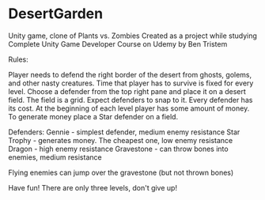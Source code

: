 # DesertGarden

Unity game, clone of Plants vs. Zombies
Created as a project while studying Complete Unity Game Developer Course on Udemy by Ben Tristem

Rules:

Player needs to defend the right border of the desert from ghosts, golems, and other nasty creatures.
Time that player has to survive is fixed for every level.
Choose a defender from the top right pane and  place it on a desert field. The field is a grid. Expect defenders to snap to it.
Every defender has its cost. At the beginning of each level player has some amount of money. To generate money place a Star defender on a field.

Defenders:
Gennie - simplest defender, medium enemy resistance
Star Trophy - generates money. The cheapest one, low enemy resistance
Dragon - high enemy resistance
Gravestone - can throw bones into enemies, medium resistance

Flying enemies can jump over the gravestone (but not thrown bones)


Have fun!
There are only three levels, don't give up!
